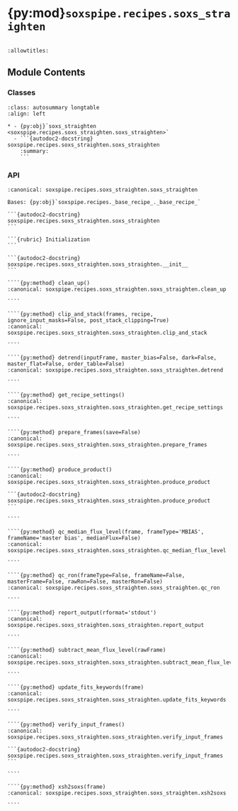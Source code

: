 # {py:mod}`soxspipe.recipes.soxs_straighten`

```{py:module} soxspipe.recipes.soxs_straighten
```

```{autodoc2-docstring} soxspipe.recipes.soxs_straighten
:allowtitles:
```

## Module Contents

### Classes

````{list-table}
:class: autosummary longtable
:align: left

* - {py:obj}`soxs_straighten <soxspipe.recipes.soxs_straighten.soxs_straighten>`
  - ```{autodoc2-docstring} soxspipe.recipes.soxs_straighten.soxs_straighten
    :summary:
    ```
````

### API

`````{py:class} soxs_straighten(log, settings=False, inputFrames=[], verbose=False, overwrite=False)
:canonical: soxspipe.recipes.soxs_straighten.soxs_straighten

Bases: {py:obj}`soxspipe.recipes._base_recipe_._base_recipe_`

```{autodoc2-docstring} soxspipe.recipes.soxs_straighten.soxs_straighten
```

```{rubric} Initialization
```

```{autodoc2-docstring} soxspipe.recipes.soxs_straighten.soxs_straighten.__init__
```

````{py:method} clean_up()
:canonical: soxspipe.recipes.soxs_straighten.soxs_straighten.clean_up

````

````{py:method} clip_and_stack(frames, recipe, ignore_input_masks=False, post_stack_clipping=True)
:canonical: soxspipe.recipes.soxs_straighten.soxs_straighten.clip_and_stack

````

````{py:method} detrend(inputFrame, master_bias=False, dark=False, master_flat=False, order_table=False)
:canonical: soxspipe.recipes.soxs_straighten.soxs_straighten.detrend

````

````{py:method} get_recipe_settings()
:canonical: soxspipe.recipes.soxs_straighten.soxs_straighten.get_recipe_settings

````

````{py:method} prepare_frames(save=False)
:canonical: soxspipe.recipes.soxs_straighten.soxs_straighten.prepare_frames

````

````{py:method} produce_product()
:canonical: soxspipe.recipes.soxs_straighten.soxs_straighten.produce_product

```{autodoc2-docstring} soxspipe.recipes.soxs_straighten.soxs_straighten.produce_product
```

````

````{py:method} qc_median_flux_level(frame, frameType='MBIAS', frameName='master bias', medianFlux=False)
:canonical: soxspipe.recipes.soxs_straighten.soxs_straighten.qc_median_flux_level

````

````{py:method} qc_ron(frameType=False, frameName=False, masterFrame=False, rawRon=False, masterRon=False)
:canonical: soxspipe.recipes.soxs_straighten.soxs_straighten.qc_ron

````

````{py:method} report_output(rformat='stdout')
:canonical: soxspipe.recipes.soxs_straighten.soxs_straighten.report_output

````

````{py:method} subtract_mean_flux_level(rawFrame)
:canonical: soxspipe.recipes.soxs_straighten.soxs_straighten.subtract_mean_flux_level

````

````{py:method} update_fits_keywords(frame)
:canonical: soxspipe.recipes.soxs_straighten.soxs_straighten.update_fits_keywords

````

````{py:method} verify_input_frames()
:canonical: soxspipe.recipes.soxs_straighten.soxs_straighten.verify_input_frames

```{autodoc2-docstring} soxspipe.recipes.soxs_straighten.soxs_straighten.verify_input_frames
```

````

````{py:method} xsh2soxs(frame)
:canonical: soxspipe.recipes.soxs_straighten.soxs_straighten.xsh2soxs

````

`````
